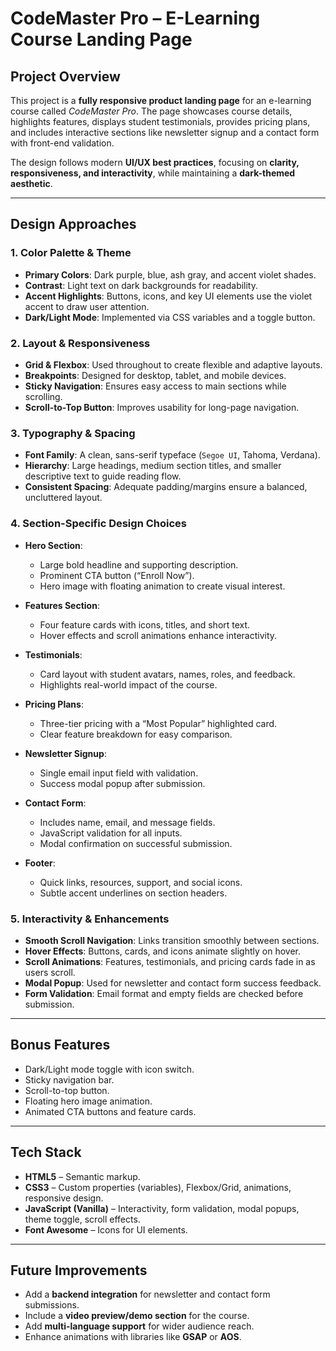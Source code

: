 
# CodeMaster Pro – E-Learning Course Landing Page

##  Project Overview

This project is a **fully responsive product landing page** for an e-learning course called *CodeMaster Pro*. The page showcases course details, highlights features, displays student testimonials, provides pricing plans, and includes interactive sections like newsletter signup and a contact form with front-end validation.

The design follows modern **UI/UX best practices**, focusing on **clarity, responsiveness, and interactivity**, while maintaining a **dark-themed aesthetic**.

---

##  Design Approaches

### 1. **Color Palette & Theme**

* **Primary Colors**: Dark purple, blue, ash gray, and accent violet shades.
* **Contrast**: Light text on dark backgrounds for readability.
* **Accent Highlights**: Buttons, icons, and key UI elements use the violet accent to draw user attention.
* **Dark/Light Mode**: Implemented via CSS variables and a toggle button.

### 2. **Layout & Responsiveness**

* **Grid & Flexbox**: Used throughout to create flexible and adaptive layouts.
* **Breakpoints**: Designed for desktop, tablet, and mobile devices.
* **Sticky Navigation**: Ensures easy access to main sections while scrolling.
* **Scroll-to-Top Button**: Improves usability for long-page navigation.

### 3. **Typography & Spacing**

* **Font Family**: A clean, sans-serif typeface (`Segoe UI`, Tahoma, Verdana).
* **Hierarchy**: Large headings, medium section titles, and smaller descriptive text to guide reading flow.
* **Consistent Spacing**: Adequate padding/margins ensure a balanced, uncluttered layout.

### 4. **Section-Specific Design Choices**

* **Hero Section**:

  * Large bold headline and supporting description.
  * Prominent CTA button (“Enroll Now”).
  * Hero image with floating animation to create visual interest.

* **Features Section**:

  * Four feature cards with icons, titles, and short text.
  * Hover effects and scroll animations enhance interactivity.

* **Testimonials**:

  * Card layout with student avatars, names, roles, and feedback.
  * Highlights real-world impact of the course.

* **Pricing Plans**:

  * Three-tier pricing with a “Most Popular” highlighted card.
  * Clear feature breakdown for easy comparison.

* **Newsletter Signup**:

  * Single email input field with validation.
  * Success modal popup after submission.

* **Contact Form**:

  * Includes name, email, and message fields.
  * JavaScript validation for all inputs.
  * Modal confirmation on successful submission.

* **Footer**:

  * Quick links, resources, support, and social icons.
  * Subtle accent underlines on section headers.

### 5. **Interactivity & Enhancements**

* **Smooth Scroll Navigation**: Links transition smoothly between sections.
* **Hover Effects**: Buttons, cards, and icons animate slightly on hover.
* **Scroll Animations**: Features, testimonials, and pricing cards fade in as users scroll.
* **Modal Popup**: Used for newsletter and contact form success feedback.
* **Form Validation**: Email format and empty fields are checked before submission.

---

##  Bonus Features

* Dark/Light mode toggle with icon switch.
* Sticky navigation bar.
* Scroll-to-top button.
* Floating hero image animation.
* Animated CTA buttons and feature cards.

---

##  Tech Stack

* **HTML5** – Semantic markup.
* **CSS3** – Custom properties (variables), Flexbox/Grid, animations, responsive design.
* **JavaScript (Vanilla)** – Interactivity, form validation, modal popups, theme toggle, scroll effects.
* **Font Awesome** – Icons for UI elements.

---

## Future Improvements

* Add a **backend integration** for newsletter and contact form submissions.
* Include a **video preview/demo section** for the course.
* Add **multi-language support** for wider audience reach.
* Enhance animations with libraries like **GSAP** or **AOS**.


